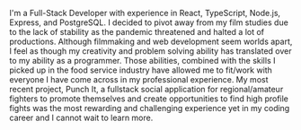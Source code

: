   I'm a Full-Stack Developer with experience in React, TypeScript, Node.js, Express, and PostgreSQL. I decided to pivot away from my film studies due to the lack of stability as the pandemic threatened and halted a lot of productions. Although filmmaking and web development seem worlds apart, I feel as though my creativity and problem solving ability has translated over to my ability as a programmer. Those abilities, combined with the skills I picked up in the food service industry have allowed me to fit/work with everyone I have come across in my professional experience. 
  My most recent project, Punch It, a fullstack social application for regional/amateur fighters to promote themselves and create opportunities to find high profile fights was the most rewarding and challenging experience yet in my coding career and I cannot wait to learn more.

<!--

- 🔭 I’m currently working on ...
- 🌱 I’m currently learning ...
- 👯 I’m looking to collaborate on ...
- 🤔 I’m looking for help with ...
- 💬 Ask me about ...
- 📫 How to reach me: ...
- 😄 Pronouns: ...
- ⚡ Fun fact: ...
-->
